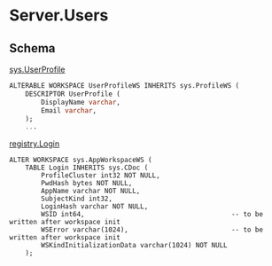 # Server.Users

## Schema

[sys.UserProfile](https://github.com/voedger/voedger/blob/ecb97b1f282e2b1d4e19b1ab0394fa4eacafcbdd/pkg/sys/userprofile.vsql#L4)
```sql
ALTERABLE WORKSPACE UserProfileWS INHERITS sys.ProfileWS (
	DESCRIPTOR UserProfile (
		DisplayName varchar,
        Email varchar,
	);
    ...
```    

[registry.Login](https://github.com/voedger/voedger/blob/ecb97b1f282e2b1d4e19b1ab0394fa4eacafcbdd/pkg/registry/appws.vsql#L6)
```
ALTER WORKSPACE sys.AppWorkspaceWS (
	TABLE Login INHERITS sys.CDoc (
		ProfileCluster int32 NOT NULL,
		PwdHash bytes NOT NULL,
		AppName varchar NOT NULL,
		SubjectKind int32,
		LoginHash varchar NOT NULL,
		WSID int64,                                     -- to be written after workspace init
		WSError varchar(1024),                          -- to be written after workspace init
		WSKindInitializationData varchar(1024) NOT NULL
	);
```